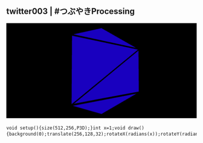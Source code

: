 ## twitter003 | #つぶやきProcessing 
![twitter](https://github.com/nicolasbaez/twitter003/blob/master/twitter003.gif)
```processing
void setup(){size(512,256,P3D);}int x=1;void draw(){background(0);translate(256,128,32);rotateX(radians(x));rotateY(radians(x/2));x+=map(sin(radians(x)),-1,1,1,16);sphereDetail(3);stroke(0);strokeWeight(random(32));fill(random(256),0,random(256));sphere(99);}
```
